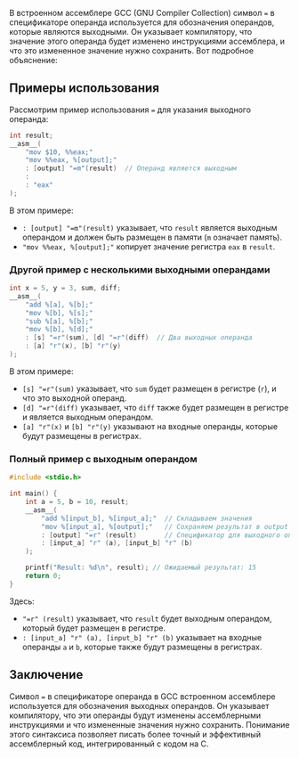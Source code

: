 
В встроенном ассемблере GCC (GNU Compiler Collection) символ `=` в спецификаторе операнда используется для обозначения операндов, которые являются выходными. Он указывает компилятору, что значение этого операнда будет изменено инструкциями ассемблера, и что это измененное значение нужно сохранить. Вот подробное объяснение:

## Примеры использования

Рассмотрим пример использования `=` для указания выходного операнда:

```c
int result;
__asm__(
    "mov $10, %%eax;"
    "mov %%eax, %[output];"
    : [output] "=m"(result)  // Операнд является выходным
    :
    : "eax"
);
```

В этом примере:
- `: [output] "=m"(result)` указывает, что `result` является выходным операндом и должен быть размещен в памяти (`m` означает память).
- `"mov %%eax, %[output];"` копирует значение регистра `eax` в `result`.

### Другой пример с несколькими выходными операндами

```c
int x = 5, y = 3, sum, diff;
__asm__(
    "add %[a], %[b];"
    "mov %[b], %[s];"
    "sub %[a], %[b];"
    "mov %[b], %[d];"
    : [s] "=r"(sum), [d] "=r"(diff)  // Два выходных операнда
    : [a] "r"(x), [b] "r"(y)
);
```

В этом примере:
- `[s] "=r"(sum)` указывает, что `sum` будет размещен в регистре (`r`), и что это выходной операнд.
- `[d] "=r"(diff)` указывает, что `diff` также будет размещен в регистре и является выходным операндом.
- `[a] "r"(x)` и `[b] "r"(y)` указывают на входные операнды, которые будут размещены в регистрах.

### Полный пример с выходным операндом

```c
#include <stdio.h>

int main() {
    int a = 5, b = 10, result;
    __asm__(
        "add %[input_b], %[input_a];"  // Складываем значения
        "mov %[input_a], %[output];"   // Сохраняем результат в output
        : [output] "=r" (result)       // Спецификатор для выходного операнда
        : [input_a] "r" (a), [input_b] "r" (b)
    );

    printf("Result: %d\n", result); // Ожидаемый результат: 15
    return 0;
}
```

Здесь:
- `"=r" (result)` указывает, что `result` будет выходным операндом, который будет размещен в регистре.
- `: [input_a] "r" (a), [input_b] "r" (b)` указывает на входные операнды `a` и `b`, которые также будут размещены в регистрах.

## Заключение

Символ `=` в спецификаторе операнда в GCC встроенном ассемблере используется для обозначения выходных операндов. Он указывает компилятору, что эти операнды будут изменены ассемблерными инструкциями и что измененные значения нужно сохранить. Понимание этого синтаксиса позволяет писать более точный и эффективный ассемблерный код, интегрированный с кодом на C.